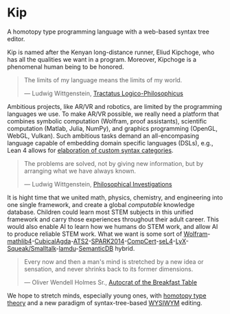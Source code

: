 # Kip
A homotopy type programming language with a web-based syntax tree editor.

Kip is named after the Kenyan long-distance runner, Eliud Kipchoge, who has all the qualities we want in a program. Moreover, Kipchoge is a phenomenal human being to be honored.

> The limits of my language means the limits of my world.
>
> ― Ludwig Wittgenstein, [Tractatus Logico-Philosophicus](https://www.wittgensteinproject.org/w/index.php?title=Tractatus_Logico-Philosophicus_(English)#5.6)

Ambitious projects, like AR/VR and robotics, are limited by the programming languages we use. To make AR/VR possible, we really need a platform that combines symbolic computation (Wolfram, proof assistants), scientific computation (Matlab, Julia, NumPy), and graphics programming (OpenGL, WebGL, Vulkan). Such ambitious tasks demand an all-encompasing language capable of embedding domain specific languages (DSLs), e.g., Lean 4 allows for [elaboration of custom syntax categories](https://lean-lang.org/lean4/doc/metaprogramming-arith.html).

> The problems are solved, not by giving new information, but by arranging what we have always known.
>
> ― Ludwig Wittgenstein, [Philosophical Investigations](http://topologicalmedialab.net/xinwei/classes/readings/Wittgenstein/pi_94-138_239-309.html#:~:text=by%20arranging%20what%20we%20have%20always%20known)

It is hight time that we united math, physics, chemistry, and engineering into one single framework, and create a global *computable* knowledge database. Children could learn most STEM subjects in this unified framework and carry those experiences throughout their adult career. This would also enable AI to learn how we humans do STEM work, and allow AI to produce reliable STEM work. What we want is some sort of [Wolfram](https://www.wolframalpha.com/)-[mathlib4](https://leanprover-community.github.io/mathlib4_docs/Mathlib/Probability/StrongLaw.html)-[CubicalAgda](https://agda.readthedocs.io/en/latest/language/cubical.html)-[ATS2](https://www.cs.bu.edu/~hwxi/atslangweb/Examples.html)-[SPARK2014](https://www.adacore.com/about-spark)-[CompCert](https://compcert.org/compcert-C.html)-[seL4](https://sel4.systems/About/)-[LyX](https://www.lyx.org/Screenshots)-[Squeak/Smalltalk](https://squeak.org/)-[lamdu](https://github.com/lamdu/lamdu/)-[SemanticDB](https://scalameta.org/docs/semanticdb/guide.html) hybrid.

> Every now and then a man's mind is stretched by a new idea or sensation, and never shrinks back to its former dimensions.
>
> ― Oliver Wendell Holmes Sr., [Autocrat of the Breakfast Table](https://books.google.com.tw/books?id=BoQ3AQAAMAAJ&printsec=frontcover&pg=PA502&dq=%22stretched+by+a+new+idea+or+sensation%22#v=onepage&q=%22stretched%20by%20a%20new%20idea%20or%20sensation%22&f=false)

We hope to stretch minds, especially young ones, with [homotopy type theory](https://homotopytypetheory.org/book/) and a new paradigm of syntax-tree-based [WYSIWYM](https://en.wikipedia.org/wiki/WYSIWYM) editing. 
